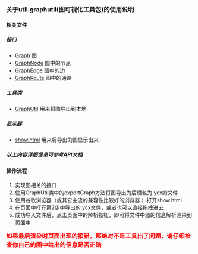 ### 关于util.graphutil(图可视化工具包)的使用说明

#### 相关文件

##### 接口

- [Graph](../util/graphutil/Graph.java) 图
- [GraphNode](../util/graphutil/GraphNode.java) 图中的节点
- [GraphEdge](../util/graphutil/GraphEdge.java) 图中的边
- [GraphRoute](../util/graphutil/GraphRoute.java) 图中的通路

##### 工具类

- [GraphUtil](../util/graphutil/GraphUtil.java) 用来将图导出到本地

##### 显示器

- [show.html](../util/graphutil/show.html) 用来将导出的图显示出来

##### 以上内容详细信息可参考[API文档](../util/graphutil/API文档.html)

#### 操作流程

1. 实现图相关的接口
2. 使用GraphUtil类中的exportGraph方法将图导出为后缀名为.ycx的文件
3. 使用谷歌浏览器（或其它主流的兼容性比较好的浏览器 ）打开show.html
4. 在页面中打开第2步中导出的.ycx文件，或者也可以直接拖拽进去
5. 成功导入文件后，点击页面中的解析按钮，即可将文件中图的信息解析渲染到页面中

<font size="3" color="red">**如果最后渲染时页面出现的报错，那绝对不是工具出了问题，请仔细检查你自己的图中给出的信息是否正确**</font>
